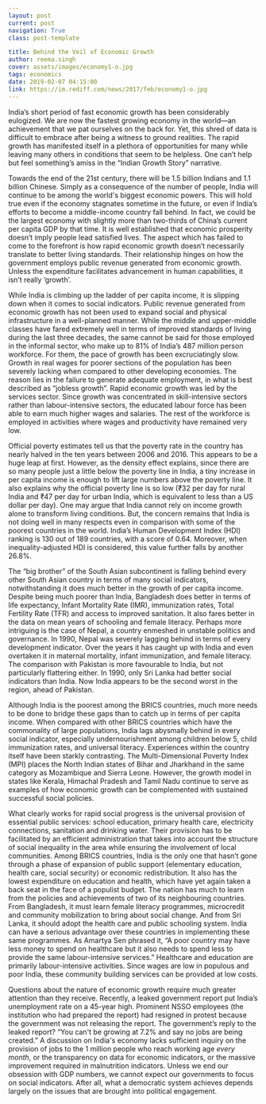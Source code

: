 ```yaml
---
layout: post
current: post
navigation: True
class: post-template

title: Behind the Veil of Economic Growth
author: reema.singh
cover: assets/images/economy1-o.jpg
tags: economics
date: 2019-02-07 04:15:00
link: https://im.rediff.com/news/2017/feb/economy1-o.jpg
---
```

India’s short period of fast economic growth has been considerably eulogized. We are now the fastest growing economy in the world—an achievement that we pat ourselves on the back for. Yet, this shred of data is difficult to embrace after being a witness to ground realities. The rapid growth has manifested itself in a plethora of opportunities for many while leaving many others in conditions that seem to be helpless. One can’t help but feel something’s amiss in the “Indian Growth Story” narrative.

Towards the end of the 21st century, there will be 1.5 billion Indians and 1.1 billion Chinese. Simply as a consequence of the number of people, India will continue to be among the world's biggest economic powers. This will hold true even if the economy stagnates sometime in the future, or even if India’s efforts to become a middle-income country fall behind. In fact, we could be the largest economy with slightly more than two-thirds of China’s current per capita GDP by that time. It is well established that economic prosperity doesn’t imply people lead satisfied lives. The aspect which has failed to come to the forefront is how rapid economic growth doesn’t necessarily translate to better living standards. Their relationship hinges on how the government employs public revenue generated from economic growth. Unless the expenditure facilitates advancement in human capabilities, it isn’t really ‘growth’.

While India is climbing up the ladder of per capita income, it is slipping down when it comes to social indicators. Public revenue generated from economic growth has not been used to expand social and physical infrastructure in a well-planned manner. While the middle and upper-middle classes have fared extremely well in terms of improved standards of living during the last three decades, the same cannot be said for those employed in the informal sector, who make up to 81% of India’s 487 million person workforce. For them, the pace of growth has been excruciatingly slow. Growth in real wages for poorer sections of the population has been severely lacking when compared to other developing economies. The reason lies in the failure to generate adequate employment, in what is best described as “jobless growth”. Rapid economic growth was led by the services sector. Since growth was concentrated in skill-intensive sectors rather than labour-intensive sectors, the educated labour force has been able to earn much higher wages and salaries. The rest of the workforce is employed in activities where wages and productivity have remained very low.

Official poverty estimates tell us that the poverty rate in the country has nearly halved in the ten years between 2006 and 2016. This appears to be a huge leap at first. However, as the density effect explains, since there are so many people just a little below the poverty line in India, a tiny increase in per capita income is enough to lift large numbers above the poverty line. It also explains why the official poverty line is so low (₹32 per day for rural India and ₹47 per day for urban India, which is equivalent to less than a US dollar per day). One may argue that India cannot rely on income growth alone to transform living conditions. But, the concern remains that India is not doing well in many respects even in comparison with some of the poorest countries in the world. India’s Human Development Index (HDI) ranking is 130 out of 189 countries, with a score of 0.64. Moreover, when inequality-adjusted HDI is considered, this value further falls by another 26.8%.

The “big brother” of the South Asian subcontinent is falling behind every other South Asian country in terms of many social indicators, notwithstanding it does much better in the growth of per capita income. Despite being much poorer than India, Bangladesh does better in terms of life expectancy, Infant Mortality Rate (IMR), immunization rates, Total Fertility Rate (TFR) and access to improved sanitation. It also fares better in the data on mean years of schooling and female literacy. Perhaps more intriguing is the case of Nepal, a country enmeshed in unstable politics and governance. In 1990, Nepal was severely lagging behind in terms of every development indicator. Over the years it has caught up with India and even overtaken it in maternal mortality, infant immunization, and female literacy. The comparison with Pakistan is more favourable to India, but not particularly flattering either. In 1990, only Sri Lanka had better social indicators than India. Now India appears to be the second worst in the region, ahead of Pakistan.  

Although India is the poorest among the BRICS countries, much more needs to be done to bridge these gaps than to catch up in terms of per capita income. When compared with other BRICS countries which have the commonality of large populations, India lags abysmally behind in every social indicator, especially undernourishment among children below 5, child immunization rates, and universal literacy. Experiences within the country itself have been starkly contrasting. The Multi-Dimensional Poverty Index (MPI) places the North Indian states of Bihar and Jharkhand in the same category as Mozambique and Sierra Leone. However, the growth model in states like Kerala, Himachal Pradesh and Tamil Nadu continue to serve as examples of how economic growth can be complemented with sustained successful social policies.

What clearly works for rapid social progress is the universal provision of essential public services: school education, primary health care, electricity connections, sanitation and drinking water. Their provision has to be facilitated by an efficient administration that takes into account the structure of social inequality in the area while ensuring the involvement of local communities. Among BRICS countries, India is the only one that hasn’t gone through a phase of expansion of public support (elementary education, health care, social security) or economic redistribution. It also has the lowest expenditure on education and health, which have yet again taken a back seat in the face of a populist budget. The nation has much to learn from the policies and achievements of two of its neighbouring countries. From Bangladesh, it must learn female literacy programmes, microcredit and community mobilization to bring about social change. And from Sri Lanka, it should adopt the health care and public schooling system. India can have a serious advantage over these countries in implementing these same programmes. As Amartya Sen phrased it, “A poor country may have less money to spend on healthcare but it also needs to spend less to provide the same labour-intensive services.” Healthcare and education are primarily labour-intensive activities. Since wages are low in populous and poor India, these community building services can be provided at low costs.  

Questions about the nature of economic growth require much greater attention than they receive. Recently, a leaked government report put India’s unemployment rate on a 45-year high. Prominent NSSO employees (the institution who had prepared the report) had resigned in protest because the government was not releasing the report. The government’s reply to the leaked report? “You can't be growing at 7.2% and say no jobs are being created.” A discussion on India's economy lacks sufficient inquiry on the provision of jobs to the 1 million people who reach working age <i>every month</i>, or the transparency on data for economic indicators, or the massive improvement required in malnutrition indicators. Unless we end our obsession with GDP numbers, we cannot expect our governments to focus on social indicators. After all, what a democratic system achieves depends largely on the issues that are brought into political engagement.
